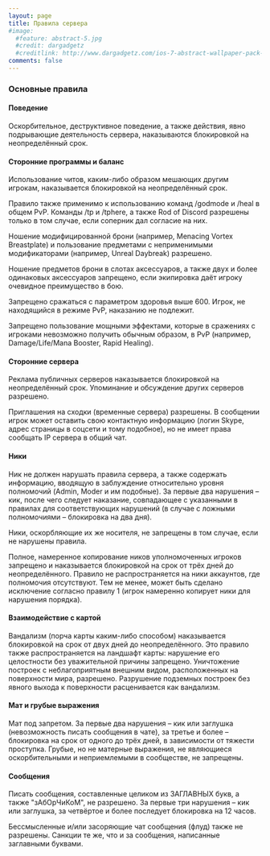 ```yaml
---
layout: page
title: Правила сервера
#image:
  #feature: abstract-5.jpg
  #credit: dargadgetz
  #creditlink: http://www.dargadgetz.com/ios-7-abstract-wallpaper-pack-for-iphone-5-and-ipod-touch-retina/
comments: false
---
```

### Основные правила

#### Поведение

Оскорбительное, деструктивное поведение, а также действия, явно подрывающие деятельность сервера, наказываются блокировкой на неопределённый срок.

#### Сторонние программы и баланс

Использование читов, каким-либо образом мешающих другим игрокам, наказывается блокировкой на неопределённый срок.

Правило также применимо к использованию команд /godmode и /heal в общем PvP. Команды /tp и /tphere, а также Rod of Discord разрешены только в том случае, если соперник дал согласие на них.

Ношение модифицированной брони (например, Menacing Vortex Breastplate) и пользование предметами с неприменимыми модификаторами (например, Unreal Daybreak) разрешено.

Ношение предметов брони в слотах аксессуаров, а также двух и более одинаковых аксессуаров запрещено, если экипировка даёт игроку очевидное преимущество в бою.

Запрещено сражаться с параметром здоровья выше 600. Игрок, не находящийся в режиме PvP, наказанию не подлежит.

Запрещено пользование мощными эффектами, которые в сражениях с игроками невозможно получить обычным образом, в PvP (например, Damage/Life/Mana Booster, Rapid Healing).

#### Сторонние сервера

Реклама публичных серверов наказывается блокировкой на неопределённый срок. Упоминание и обсуждение других серверов разрешено.

Приглашения на сходки (временные сервера) разрешены. В сообщении игрок может оставить свою контактную информацию (логин Skype, адрес страницы в соцсети и тому подобное), но не имеет права сообщать IP сервера в общий чат.

#### Ники

Ник не должен нарушать правила сервера, а также содержать информацию, вводящую в заблуждение относительно уровня полномочий (Admin, Moder и им подобные). За первые два нарушения – кик, после чего следует наказание, совпадающее с указанными в правилах для соответствующих нарушений (в случае с ложными полномочиями – блокировка на два дня).

Ники, оскорбляющие их же носителя, не запрещены в том случае, если не нарушены правила.

Полное, намеренное копирование ников уполномоченных игроков запрещено и наказывается блокировкой на срок от трёх дней до неопределённого.
Правило не распространяется на ники аккаунтов, где полномочия отсутствуют. Тем не менее, может быть сделано исключение согласно правилу 1 (игрок намеренно копирует ники для нарушения порядка).

#### Взаимодействие с картой

Вандализм (порча карты каким-либо способом) наказывается блокировкой на срок от двух дней до неопределённого. Это правило также распространяется на ландшафт карты: нарушение его целостности без уважительной причины запрещено.
Уничтожение построек с неблагоприятным внешним видом, расположенных на поверхности мира, разрешено. Разрушение подземных построек без явного выхода к поверхности расценивается как вандализм.

#### Мат и грубые выражения

Мат под запретом. За первые два нарушения – кик или заглушка (невозможность писать сообщения в чате), за третье и более – блокировка на срок от одного до трёх дней, в зависимости от тяжести проступка.
Грубые, но не матерные выражения, не являющиеся оскорбительными и неприемлемыми в сообществе, не запрещены.

#### Сообщения

Писать сообщения, составленные целиком из ЗАГЛАВНЫХ букв, а также "зАбОрЧиКоМ", не разрешено. За первые три нарушения – кик или заглушка, за четвёртое и более последует блокировка на 12 часов.

Бессмысленные и/или засоряющие чат сообщения (флуд) также не разрешены. Санкции те же, что и за сообщения, написанные заглавными буквами.
